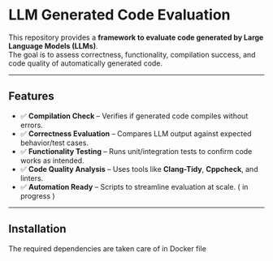 #  LLM Generated Code Evaluation

This repository provides a **framework to evaluate code generated by Large Language Models (LLMs)**.  
The goal is to assess correctness, functionality, compilation success, and code quality of automatically generated code.

---

##  Features

- ✅ **Compilation Check** – Verifies if generated code compiles without errors.  
- ✅ **Correctness Evaluation** – Compares LLM output against expected behavior/test cases.  
- ✅ **Functionality Testing** – Runs unit/integration tests to confirm code works as intended.  
- ✅ **Code Quality Analysis** – Uses tools like **Clang-Tidy**, **Cppcheck**, and linters.  
- ✅ **Automation Ready** – Scripts to streamline evaluation at scale.  ( in progress )

---

##  Installation

The required dependencies are taken care of in Docker file

